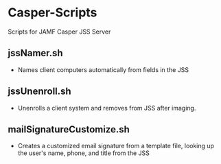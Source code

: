 # Casper-Scripts  
Scripts for JAMF Casper JSS Server

## jssNamer.sh
- Names client computers automatically from fields in the JSS

## jssUnenroll.sh
- Unenrolls a client system and removes from JSS after imaging.

## mailSignatureCustomize.sh
- Creates a customized email signature from a template file, looking up the user's name, phone, and title from the JSS
